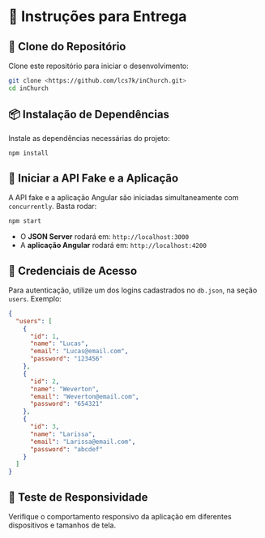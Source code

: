 # 📌 Instruções para Entrega

## 📂 Clone do Repositório
Clone este repositório para iniciar o desenvolvimento:

```bash
git clone <https://github.com/lcs7k/inChurch.git>
cd inChurch
```

## 📦 Instalação de Dependências
Instale as dependências necessárias do projeto:

```bash
npm install
```

## 🚀 Iniciar a API Fake e a Aplicação
A API fake e a aplicação Angular são iniciadas simultaneamente com `concurrently`. Basta rodar:

```bash
npm start
```

- O **JSON Server** rodará em: `http://localhost:3000`
- A **aplicação Angular** rodará em: `http://localhost:4200`

## 🔑 Credenciais de Acesso
Para autenticação, utilize um dos logins cadastrados no `db.json`, na seção `users`. Exemplo:

```json
{
  "users": [
    {
      "id": 1,
      "name": "Lucas",
      "email": "Lucas@email.com",
      "password": "123456"
    },
    {
      "id": 2,
      "name": "Weverton",
      "email": "Weverton@email.com",
      "password": "654321"
    },
    {
      "id": 3,
      "name": "Larissa",
      "email": "Larissa@email.com",
      "password": "abcdef"
    }
  ]
}
```

## 📱 Teste de Responsividade
Verifique o comportamento responsivo da aplicação em diferentes dispositivos e tamanhos de tela.






